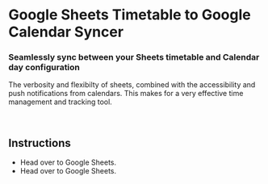 <h1>Google Sheets Timetable to Google Calendar Syncer</h1>
<h3>Seamlessly sync between your Sheets timetable and Calendar day configuration</h3>
<p>The verbosity and flexibilty of sheets, combined with the accessibility and push notifications from calendars. This makes for a very effective time management and tracking tool.</p>
<br/>

<h2>Instructions</h2>
<ul>
<li>Head over to Google Sheets.</li>
<li>Head over to Google Sheets.</li>

</ul>
